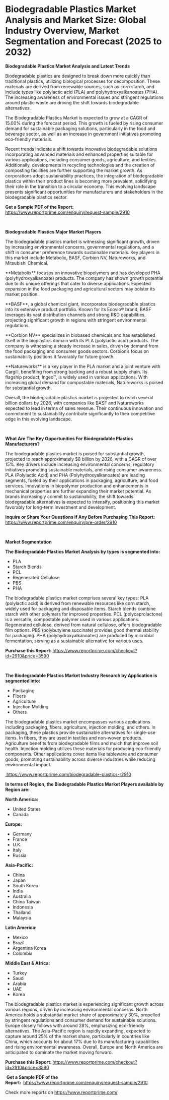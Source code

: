 <p><h1>Biodegradable Plastics Market Analysis and Market Size: Global Industry Overview, Market Segmentation and Forecast (2025 to 2032)</h1></p><p><strong>Biodegradable Plastics Market Analysis and Latest Trends</strong></p>
<p><p>Biodegradable plastics are designed to break down more quickly than traditional plastics, utilizing biological processes for decomposition. These materials are derived from renewable sources, such as corn starch, and include types like polylactic acid (PLA) and polyhydroxyalkanoates (PHA). The increasing awareness of environmental issues and stringent regulations around plastic waste are driving the shift towards biodegradable alternatives.</p><p>The Biodegradable Plastics Market is expected to grow at a CAGR of 15.00% during the forecast period. This growth is fueled by rising consumer demand for sustainable packaging solutions, particularly in the food and beverage sector, as well as an increase in government initiatives promoting eco-friendly materials. </p><p>Recent trends indicate a shift towards innovative biodegradable solutions incorporating advanced materials and enhanced properties suitable for various applications, including consumer goods, agriculture, and textiles. Additionally, developments in recycling technologies and the creation of composting facilities are further supporting the market growth. As corporations adopt sustainability practices, the integration of biodegradable plastics within their product lines is becoming more prevalent, solidifying their role in the transition to a circular economy. This evolving landscape presents significant opportunities for manufacturers and stakeholders in the biodegradable plastics sector.</p></p>
<p><strong>Get a Sample PDF of the Report:&nbsp;</strong> <a href="https://www.reportprime.com/enquiry/request-sample/2910?utm_campaign=3439&utm_medium=2&utm_source=Github&utm_content=ia&utm_term=18032025&utm_id=biodegradable-plastics">https://www.reportprime.com/enquiry/request-sample/2910</a></p>
<p>&nbsp;</p>
<p><strong>Biodegradable Plastics Major Market Players</strong></p>
<p><p>The biodegradable plastics market is witnessing significant growth, driven by increasing environmental concerns, governmental regulations, and a shift in consumer preference towards sustainable materials. Key players in this market include Metabolix, BASF, Corbion NV, Natureworks, and Mitsubishi Chemical.</p><p>**Metabolix** focuses on innovative biopolymers and has developed PHA (polyhydroxyalkanoate) products. The company has shown growth potential due to its unique offerings that cater to diverse applications. Expected expansion in the food packaging and agricultural sectors may bolster its market position.</p><p>**BASF**, a global chemical giant, incorporates biodegradable plastics into its extensive product portfolio. Known for its Ecovio® brand, BASF leverages its vast distribution channels and strong R&D capabilities, projecting significant growth in regions with stringent environmental regulations.</p><p>**Corbion NV** specializes in biobased chemicals and has established itself in the bioplastics domain with its PLA (polylactic acid) products. The company is witnessing a steady increase in sales, driven by demand from the food packaging and consumer goods sectors. Corbion’s focus on sustainability positions it favorably for future growth.</p><p>**Natureworks** is a key player in the PLA market and a joint venture with Cargill, benefiting from strong backing and a robust supply chain. Its flagship product, Ingeo™, is widely used in various applications. With increasing global demand for compostable materials, Natureworks is poised for substantial growth.</p><p>Overall, the biodegradable plastics market is projected to reach several billion dollars by 2026, with companies like BASF and Natureworks expected to lead in terms of sales revenue. Their continuous innovation and commitment to sustainability contribute significantly to their competitive edge in this evolving landscape.</p></p>
<p>&nbsp;</p>
<p><strong>What Are The Key Opportunities For Biodegradable Plastics Manufacturers?</strong></p>
<p><p>The biodegradable plastics market is poised for substantial growth, projected to reach approximately $8 billion by 2026, with a CAGR of over 15%. Key drivers include increasing environmental concerns, regulatory initiatives promoting sustainable materials, and rising consumer awareness. PLA (Polylactic Acid) and PHA (Polyhydroxyalkanoates) are leading segments, fueled by their applications in packaging, agriculture, and food services. Innovations in biopolymer production and enhancements in mechanical properties are further expanding their market potential. As brands increasingly commit to sustainability, the shift towards biodegradable alternatives is expected to intensify, positioning this market favorably for long-term investment and development.</p></p>
<p><strong>Inquire or Share Your Questions If Any Before Purchasing This Report:</strong> <a href="https://www.reportprime.com/enquiry/pre-order/2910?utm_campaign=3439&utm_medium=2&utm_source=Github&utm_content=ia&utm_term=18032025&utm_id=biodegradable-plastics">https://www.reportprime.com/enquiry/pre-order/2910</a></p>
<p>&nbsp;</p>
<p><strong>Market Segmentation</strong></p>
<p><strong>The Biodegradable Plastics Market Analysis by types is segmented into:</strong></p>
<p><ul><li>PLA</li><li>Starch Blends</li><li>PCL</li><li>Regenerated Cellulose</li><li>PBS</li><li>PHA</li></ul></p>
<p><p>The biodegradable plastics market comprises several key types: PLA (polylactic acid) is derived from renewable resources like corn starch, widely used for packaging and disposable items. Starch blends combine starch with other polymers for improved properties. PCL (polycaprolactone) is a versatile, compostable polymer used in various applications. Regenerated cellulose, derived from natural cellulose, offers biodegradable film options. PBS (polybutylene succinate) provides good thermal stability for packaging. PHA (polyhydroxyalkanoates) are produced by microbial fermentation, serving as a sustainable alternative for various uses.</p></p>
<p><strong>Purchase this Report:&nbsp;</strong><a href="https://www.reportprime.com/checkout?id=2910&price=3590&utm_campaign=3439&utm_medium=2&utm_source=Github&utm_content=ia&utm_term=18032025&utm_id=biodegradable-plastics">https://www.reportprime.com/checkout?id=2910&price=3590</a></p>
<p>&nbsp;</p>
<p><strong>The Biodegradable Plastics Market Industry Research by Application is segmented into:</strong></p>
<p><ul><li>Packaging</li><li>Fibers</li><li>Agriculture</li><li>Injection Molding</li><li>Others</li></ul></p>
<p><p>The biodegradable plastics market encompasses various applications including packaging, fibers, agriculture, injection molding, and others. In packaging, these plastics provide sustainable alternatives for single-use items. In fibers, they are used in textiles and non-woven products. Agriculture benefits from biodegradable films and mulch that improve soil health. Injection molding utilizes these materials for producing eco-friendly components. Other applications cover items like tableware and consumer goods, promoting sustainability across diverse industries while reducing environmental impact.</p></p>
<p><a href="https://www.reportprime.com/biodegradable-plastics-r2910?utm_campaign=3439&utm_medium=2&utm_source=Github&utm_content=ia&utm_term=18032025&utm_id=biodegradable-plastics">&nbsp;https://www.reportprime.com/biodegradable-plastics-r2910</a></p>
<p><strong>In terms of Region, the Biodegradable Plastics Market Players available by Region are:</strong></p>
<p>
    <p> <strong> North America: </strong>
        <ul>
            <li>United States</li>
            <li>Canada</li>
        </ul>
        </p> 
    <p> <strong> Europe: </strong>
        <ul>
            <li>Germany</li>
            <li>France</li>
            <li>U.K.</li>
            <li>Italy</li>
            <li>Russia</li>
        </ul>
        </p> 
    <p> <strong> Asia-Pacific: </strong>
        <ul>
            <li>China</li>
            <li>Japan</li>
            <li>South Korea</li>
            <li>India</li>
            <li>Australia</li>
            <li>China Taiwan</li>
            <li>Indonesia</li>
            <li>Thailand</li>
            <li>Malaysia</li>
        </ul>
        </p> 
    <p> <strong> Latin America: </strong>
        <ul>
            <li>Mexico</li>
            <li>Brazil</li>
            <li>Argentina Korea</li>
            <li>Colombia</li>
        </ul>
        </p> 
    <p> <strong> Middle East & Africa: </strong>
        <ul>
            <li>Turkey</li>
            <li>Saudi</li>
            <li>Arabia</li>
            <li>UAE</li>
            <li>Korea</li>
        </ul>
    </p>
    </p>
<p><p>The biodegradable plastics market is experiencing significant growth across various regions, driven by increasing environmental concerns. North America holds a substantial market share of approximately 30%, propelled by stringent regulations and consumer demand for sustainable solutions. Europe closely follows with around 28%, emphasizing eco-friendly alternatives. The Asia-Pacific region is rapidly expanding, expected to capture around 25% of the market share, particularly in countries like China, which accounts for about 17% due to its manufacturing capabilities and rising environmental awareness. Overall, Europe and North America are anticipated to dominate the market moving forward.</p></p>
<p><strong>Purchase this Report: </strong><a href="https://www.reportprime.com/checkout?id=2910&price=3590&utm_campaign=3439&utm_medium=2&utm_source=Github&utm_content=ia&utm_term=18032025&utm_id=biodegradable-plastics">https://www.reportprime.com/checkout?id=2910&price=3590</a></p>
<p>&nbsp;<strong>Get a Sample PDF of the Report:&nbsp;&nbsp;</strong><a href="https://www.reportprime.com/enquiry/request-sample/2910?utm_campaign=3439&utm_medium=2&utm_source=Github&utm_content=ia&utm_term=18032025&utm_id=biodegradable-plastics">https://www.reportprime.com/enquiry/request-sample/2910</a></p>
<p><strong></strong></p>
<p>Check more reports on <a href="https://www.reportprime.com/?utm_campaign=3439&utm_medium=2&utm_source=Github&utm_content=ia&utm_term=18032025&utm_id=biodegradable-plastics">https://www.reportprime.com/</a></p>